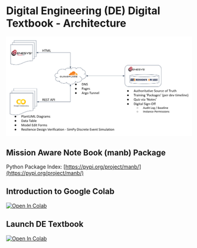 # Digital Engineering (DE) Digital Textbook - Architecture
![DE Architecture](https://raw.githubusercontent.com/tsherburne/de-textbook/main/images/de-scre-architecture.png)

## Mission Aware Note Book (manb) Package
Python Package Index: [https://pypi.org/project/manb/](https://pypi.org/project/manb/)

## Introduction to Google Colab
[![Open In Colab](https://colab.research.google.com/assets/colab-badge.svg)](https://colab.research.google.com/)

## Launch DE Textbook
[![Open In Colab](https://colab.research.google.com/assets/colab-badge.svg)](https://colab.research.google.com/github/tsherburne/de-textbook/blob/main/01_SCRE_DE_Textbook.ipynb)
